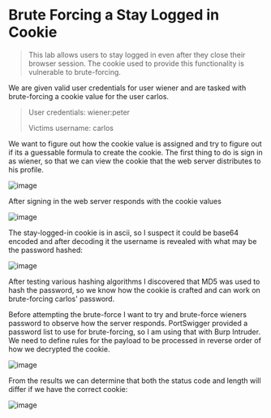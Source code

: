 # Brute Forcing a Stay Logged in Cookie

> This lab allows users to stay logged in even after they close their browser session. The cookie used to provide this functionality is vulnerable to brute-forcing. 

We are given valid user credentials for user wiener and are tasked with brute-forcing a cookie value for the user carlos.

> User credentials: wiener:peter
>
> Victims username: carlos

We want to figure out how the cookie value is assigned and try to figure out if its a guessable formula to create the cookie. The first thing to do is sign in as wiener, so that we can view the cookie that the web server distributes to his profile.

![image](https://user-images.githubusercontent.com/79766677/199610146-88df05c4-f749-43dd-8e83-2c0ddccfa6e5.png)

After signing in the web server responds with the cookie values

![image](https://user-images.githubusercontent.com/79766677/199610319-12624968-84c8-4471-b610-88dc9c048f48.png)

The stay-logged-in cookie is in ascii, so I suspect it could be base64 encoded and after decoding it the username is revealed with what may be the password hashed:

![image](https://user-images.githubusercontent.com/79766677/199610816-6145af7a-02e1-4c31-bcd7-e5a75d5311e1.png)

After testing various hashing algorithms I discovered that MD5 was used to hash the password, so we know how the cookie is crafted and can work on brute-forcing carlos' password.

Before attempting the brute-force I want to try and brute-force wieners password to observe how the server responds. PortSwigger provided a password list to use for brute-forcing, so I am using that with Burp Intruder. We need to define rules for the payload to be processed in reverse order of how we decrypted the cookie.

![image](https://user-images.githubusercontent.com/79766677/199611411-049354dd-1f83-4e1e-a1ce-335524ba3ae7.png)

From the results we can determine that both the status code and length will differ if we have the correct cookie:

![image](https://user-images.githubusercontent.com/79766677/199611783-a23d23ff-d194-4c45-b52d-f3e76e855cb6.png)


